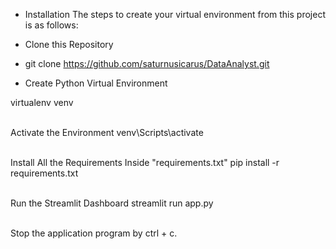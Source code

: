 - Installation
The steps to create your virtual environment from this project is as follows:

- Clone this Repository

- git clone https://github.com/saturnusicarus/DataAnalyst.git

- Create Python Virtual Environment

virtualenv venv

<br>Activate the Environment
venv\Scripts\activate

<br>Install All the Requirements Inside "requirements.txt"
pip install -r requirements.txt

<br>Run the Streamlit Dashboard
streamlit run app.py

<br>Stop the application program by ctrl + c.
